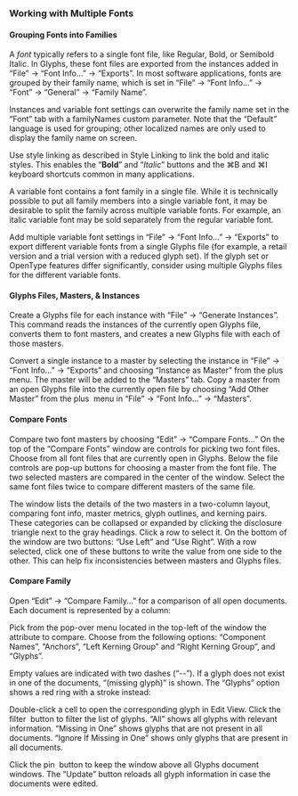 ### Working with Multiple Fonts

#### Grouping Fonts into Families

A _font_ typically refers to a single font file, like Regular, Bold, or Semibold Italic.
In Glyphs, these font files are exported from the instances added in “File” → “Font Info…” → “Exports”.
In most software applications, fonts are grouped by their family name, which is set in “File” → “Font Info…” → “Font” → “General” → “Family Name”.

Instances and variable font settings can overwrite the family name set in the “Font” tab with a familyNames custom parameter.
Note that the “Default” language is used for grouping; other localized names are only used to display the family name on screen.

Use style linking as described in Style Linking to link the bold and italic styles.
This enables the “**Bold**” and “_Italic_” buttons and the ⌘B and ⌘I keyboard shortcuts common in many applications.

A variable font contains a font family in a single file.
While it is technically possible to put all family members into a single variable font, it may be desirable to split the family across multiple variable fonts.
For example, an italic variable font may be sold separately from the regular variable font.

Add multiple variable font settings in “File” → “Font Info…” → “Exports” to export different variable fonts from a single Glyphs file (for example, a retail version and a trial version with a reduced glyph set).
If the glyph set or OpenType features differ significantly, consider using multiple Glyphs files for the different variable fonts.

#### Glyphs Files, Masters, & Instances

Create a Glyphs file for each instance with “File” → “Generate Instances”.
This command reads the instances of the currently open Glyphs file, converts them to font masters, and creates a new Glyphs file with each of those masters.

Convert a single instance to a master by selecting the instance in “File” → “Font Info…” → “Exports” and choosing “Instance as Master” from the plus  menu.
The master will be added to the “Masters” tab.
Copy a master from an open Glyphs file into the currently open file by choosing “Add Other Master” from the plus  menu in “File” → “Font Info…” → “Masters”.

#### Compare Fonts

Compare two font masters by choosing “Edit” → “Compare Fonts…”
On the top of the “Compare Fonts” window are controls for picking two font files.
Choose from all font files that are currently open in Glyphs.
Below the file controls are pop-up buttons for choosing a master from the font file.
The two selected masters are compared in the center of the window.
Select the same font files twice to compare different masters of the same file.

The window lists the details of the two masters in a two-column layout, comparing font info, master metrics, glyph outlines, and kerning pairs.
These categories can be collapsed or expanded by clicking the disclosure  triangle next to the gray headings.
Click a row to select it.
On the bottom of the window are two buttons: “Use Left” and “Use Right”.
With a row selected, click one of these buttons to write the value from one side to the other.
This can help fix inconsistencies between masters and Glyphs files.

#### Compare Family

Open “Edit” → “Compare Family…” for a comparison of all open documents.
Each document is represented by a column:

Pick from the pop-over menu located in the top-left of the window the attribute to compare.
Choose from the following options: “Component Names”, “Anchors”, “Left Kerning Group” and “Right Kerning Group”, and “Glyphs”.

Empty values are indicated with two dashes (“--”).
If a glyph does not exist in one of the documents, “(missing glyph)” is shown.
The “Glyphs” option shows a red ring with a stroke instead:

Double-click a cell to open the corresponding glyph in Edit View.
Click the filter  button to filter the list of glyphs.
“All” shows all glyphs with relevant information.
“Missing in One” shows glyphs that are not present in all documents.
“Ignore If Missing in One” shows only glyphs that are present in all documents.

Click the pin  button to keep the window above all Glyphs document windows.
The “Update” button reloads all glyph information in case the documents were edited.